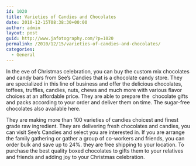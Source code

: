 ```yaml
---
id: 1020
title: Varieties of Candies and Chocolates
date: 2010-12-15T08:38:30+00:00
author: admin
layout: post
guid: http://www.jafotography.com/?p=1020
permalink: /2010/12/15/varieties-of-candies-and-chocolates/
categories:
  - General
---
```

In the eve of Christmas celebration, you can buy the custom mix chocolates and candy bars from See&#8217;s Candies that is a chocolate candy store. They are specialized in this line of business and offer the delicious chocolates, toffees, truffles, candies, nuts, chews and much more with various flavor choices at an affordable price. They are able to prepare the &nbsp;chocolate gifts&nbsp; and packs according to your order and deliver them on time. The sugar-free chocolates also available here.

They are making more than 100 varieties of candies choicest and finest grade raw ingredient. They are delivering fresh chocolates and candies, you can visit See&#8217;s Candies and select you are interested in. If you are arrange the family gathering or gather a group of co-workers and friends, you can order bulk and save up to 24%. they are free shipping to your location. To purchase the best quality boxed chocolates to gifts them to your relatives and friends and adding joy to your Christmas celebration.